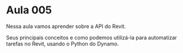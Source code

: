 # Aula 005

Nessa aula vamos aprender sobre a API do Revit. 

Seus principais conceitos e como podemos utilizá-la para automatizar tarefas no Revit, usando o Python do Dynamo.

